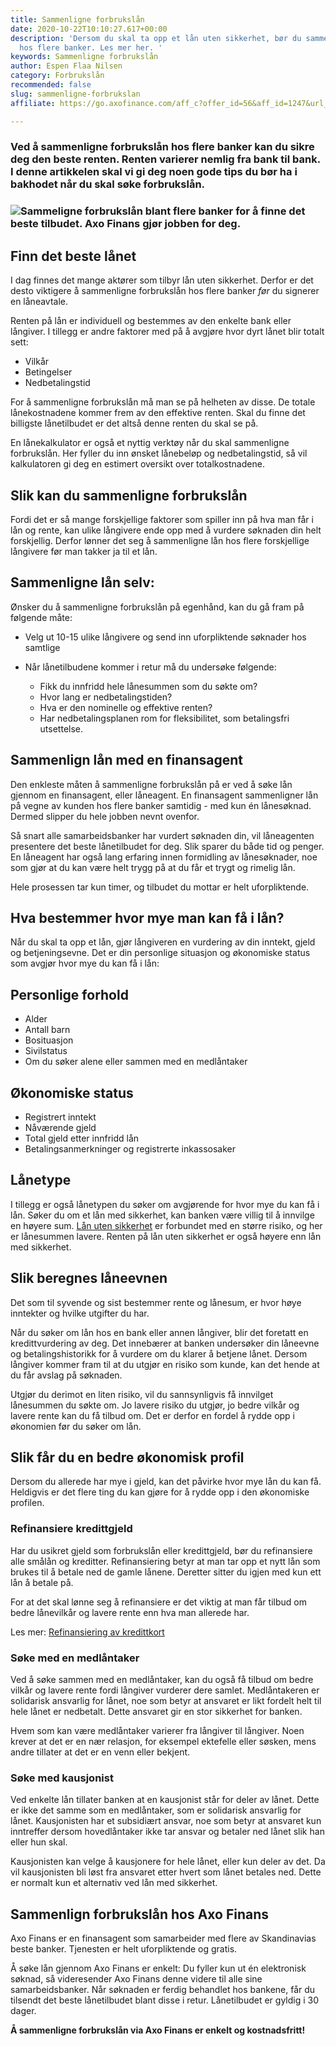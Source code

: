 ```yaml
---
title: Sammenligne forbrukslån
date: 2020-10-22T10:10:27.617+00:00
description: 'Dersom du skal ta opp et lån uten sikkerhet, bør du sammenligne forbrukslån
  hos flere banker. Les mer her. '
keywords: Sammenligne forbrukslån
author: Espen Flaa Nilsen
category: Forbrukslån
recommended: false
slug: sammenligne-forbrukslan
affiliate: https://go.axofinance.com/aff_c?offer_id=56&aff_id=1247&url_id=82&source=Dagbladet&aff_sub=A32

---
```

### Ved å sammenligne forbrukslån hos flere banker kan du sikre deg den beste renten. Renten varierer nemlig fra bank til bank. I denne artikkelen skal vi gi deg noen gode tips du bør ha i bakhodet når du skal søke forbrukslån.

### ![Sammeligne forbrukslån blant flere banker for å finne det beste tilbudet. Axo Finans gjør jobben for deg.](https://www.dagbladet.no/images/72639051.jpg?imageId=72639051&width=980&height=559)

## Finn det beste lånet

I dag finnes det mange aktører som tilbyr lån uten sikkerhet. Derfor er det desto viktigere å sammenligne forbrukslån hos flere banker *før* du signerer en låneavtale.

Renten på lån er individuell og bestemmes av den enkelte bank eller långiver. I tillegg er andre faktorer med på å avgjøre hvor dyrt lånet blir totalt sett:

<content-btn text="SØK FORBRUKSLÅN HER OG FÅ TILBUD FRA FLERE BANKER" :url="affiliate" rel="nofollow"></content-btn>

- Vilkår
- Betingelser
- Nedbetalingstid

For å sammenligne forbrukslån må man se på helheten av disse. De totale lånekostnadene kommer frem av den effektive renten. Skal du finne det billigste lånetilbudet er det altså denne renten du skal se på.

En lånekalkulator er også et nyttig verktøy når du skal sammenligne forbrukslån. Her fyller du inn ønsket lånebeløp og nedbetalingstid, så vil kalkulatoren gi deg en estimert oversikt over totalkostnadene.

## Slik kan du sammenligne forbrukslån

Fordi det er så mange forskjellige faktorer som spiller inn på hva man får i lån og rente, kan ulike långivere ende opp med å vurdere søknaden din helt forskjellig. Derfor lønner det seg å sammenligne lån hos flere forskjellige långivere før man takker ja til et lån.

## Sammenligne lån selv:

Ønsker du å sammenligne forbrukslån på egenhånd, kan du gå fram på følgende måte:

- Velg ut 10-15 ulike långivere og send inn uforpliktende søknader hos samtlige
- Når lånetilbudene kommer i retur må du undersøke følgende:

  - Fikk du innfridd hele lånesummen som du søkte om?
  - Hvor lang er nedbetalingstiden?
  - Hva er den nominelle og effektive renten?
  - Har nedbetalingsplanen rom for fleksibilitet, som betalingsfri utsettelse.

## Sammenlign lån med en finansagent

Den enkleste måten å sammenligne forbrukslån på er ved å søke lån gjennom en finansagent, eller låneagent. En finansagent sammenligner lån på vegne av kunden hos flere banker samtidig - med kun én lånesøknad. Dermed slipper du hele jobben nevnt ovenfor.

Så snart alle samarbeidsbanker har vurdert søknaden din, vil låneagenten presentere det beste lånetilbudet for deg. Slik sparer du både tid og penger. En låneagent har også lang erfaring innen formidling av lånesøknader, noe som gjør at du kan være helt trygg på at du får et trygt og rimelig lån.

Hele prosessen tar kun timer, og tilbudet du mottar er helt uforpliktende.

<!-- Les mer: [Forbrukslån på dagen](https://www.dagbladet.no/annonse/forbrukslan-pa-dagen/72065024) -->

## Hva bestemmer hvor mye man kan få i lån?

Når du skal ta opp et lån, gjør långiveren en vurdering av din inntekt, gjeld og betjeningsevne. Det er din personlige situasjon og økonomiske status som avgjør hvor mye du kan få i lån:

## Personlige forhold

- Alder
- Antall barn
- Bosituasjon
- Sivilstatus
- Om du søker alene eller sammen med en medlåntaker

## Økonomiske status

- Registrert inntekt
- Nåværende gjeld
- Total gjeld etter innfridd lån
- Betalingsanmerkninger og registrerte inkassosaker

## Lånetype

I tillegg er også lånetypen du søker om avgjørende for hvor mye du kan få i lån. Søker du om et lån med sikkerhet, kan banken være villig til å innvilge en høyere sum. [Lån uten sikkerhet](https://www.dagbladet.no/lan-uten-sikkerhet) er forbundet med en større risiko, og her er lånesummen lavere. Renten på lån uten sikkerhet er også høyere enn lån med sikkerhet.

## Slik beregnes låneevnen

Det som til syvende og sist bestemmer rente og lånesum, er hvor høye inntekter og hvilke utgifter du har.

Når du søker om lån hos en bank eller annen långiver, blir det foretatt en kredittvurdering av deg. Det innebærer at banken undersøker din låneevne og betalingshistorikk for å vurdere om du klarer å betjene lånet. Dersom långiver kommer fram til at du utgjør en risiko som kunde, kan det hende at du får avslag på søknaden.

Utgjør du derimot en liten risiko, vil du sannsynligvis få innvilget lånesummen du søkte om. Jo lavere risiko du utgjør, jo bedre vilkår og lavere rente kan du få tilbud om. Det er derfor en fordel å rydde opp i økonomien før du søker om lån.

## Slik får du en bedre økonomisk profil

Dersom du allerede har mye i gjeld, kan det påvirke hvor mye lån du kan få. Heldigvis er det flere ting du kan gjøre for å rydde opp i den økonomiske profilen.

### Refinansiere kredittgjeld

Har du usikret gjeld som forbrukslån eller kredittgjeld, bør du refinansiere alle smålån og kreditter. Refinansiering betyr at man tar opp et nytt lån som brukes til å betale ned de gamle lånene. Deretter sitter du igjen med kun ett lån å betale på.

For at det skal lønne seg å refinansiere er det viktig at man får tilbud om bedre lånevilkår og lavere rente enn hva man allerede har.

Les mer: [Refinansiering av kredittkort](https://www.dagbladet.no/annonse/refinansiering-av-kredittkort/72066052)

### Søke med en medlåntaker

Ved å søke sammen med en medlåntaker, kan du også få tilbud om bedre vilkår og lavere rente fordi långiver vurderer dere samlet. Medlåntakeren er solidarisk ansvarlig for lånet, noe som betyr at ansvaret er likt fordelt helt til hele lånet er nedbetalt. Dette ansvaret gir en stor sikkerhet for banken.

Hvem som kan være medlåntaker varierer fra långiver til långiver. Noen krever at det er en nær relasjon, for eksempel ektefelle eller søsken, mens andre tillater at det er en venn eller bekjent.

### Søke med kausjonist

Ved enkelte lån tillater banken at en kausjonist står for deler av lånet. Dette er ikke det samme som en medlåntaker, som er solidarisk ansvarlig for lånet. Kausjonisten har et subsidiært ansvar, noe som betyr at ansvaret kun inntreffer dersom hovedlåntaker ikke tar ansvar og betaler ned lånet slik han eller hun skal.

Kausjonisten kan velge å kausjonere for hele lånet, eller kun deler av det. Da vil kausjonisten bli løst fra ansvaret etter hvert som lånet betales ned. Dette er normalt kun et alternativ ved lån med sikkerhet.

## Sammenlign forbrukslån hos Axo Finans

Axo Finans er en finansagent som samarbeider med flere av Skandinavias beste banker. Tjenesten er helt uforpliktende og gratis.

Å søke lån gjennom Axo Finans er enkelt: Du fyller kun ut én elektronisk søknad, så videresender Axo Finans denne videre til alle sine samarbeidsbanker. Når søknaden er ferdig behandlet hos bankene, får du tilsendt det beste lånetilbudet blant disse i retur. Lånetilbudet er gyldig i 30 dager.

**Å sammenligne forbrukslån via Axo Finans er enkelt og kostnadsfritt!**

<content-btn text="SØK FORBRUKSLÅN HER OG FÅ TILBUD FRA FLERE BANKER" :url="affiliate" rel="nofollow"></content-btn>